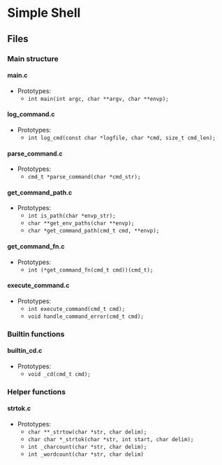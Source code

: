 # Simple Shell

## Files
### Main structure
#### main.c
- Prototypes:
  - `int main(int argc, char **argv, char **envp);`
#### log_command.c
- Prototypes:
  - `int log_cmd(const char *logfile, char *cmd, size_t cmd_len);`
#### parse_command.c
- Prototypes:
  - `cmd_t *parse_command(char *cmd_str);`
#### get_command_path.c
- Prototypes:
  - `int is_path(char *envp_str);`
  - `char **get_env_paths(char **envp);`
  - `char *get_command_path(cmd_t cmd, **envp);`
#### get_command_fn.c
- Prototypes:
  - `int (*get_command_fn(cmd_t cmd))(cmd_t);`
#### execute_command.c
- Prototypes:
  - `int execute_command(cmd_t cmd);`
  - `void handle_command_error(cmd_t cmd);`
### Builtin functions
#### builtin_cd.c
- Prototypes:
  - `void _cd(cmd_t cmd);`

### Helper functions
#### strtok.c
- Prototypes:
  - `char **_strtow(char *str, char delim);`
  - `char char *_strtok(char *str, int start, char delim);`
  - `int _charcount(char *str, char delim);`
  - `int _wordcount(char *str, char delim)`

